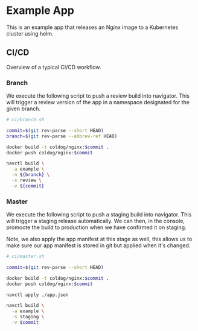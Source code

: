 # Example App

This is an example app that releases an Nginx image to a Kubernetes cluster
using helm.

## CI/CD

Overview of a typical CI/CD workflow.

### Branch

We execute the following script to push a review build into navigator. This will
trigger a review version of the app in a namespace designated for the given
branch.

```bash
# ci/branch.sh

commit=$(git rev-parse --short HEAD)
branch=$(git rev-parse --abbrev-ref HEAD)

docker build -t coldog/nginx:$commit .
docker push coldog/nginx:$commit

navctl build \
  -a example \
  -n ${branch} \
  -s review \
  -v ${commit}
```
### Master

We execute the following script to push a staging build into navigator. This
will trigger a staging release automatically. We can then, in the console,
promoote the build to production when we have confirmed it on staging.

Note, we also apply the app manifest at this stage as well, this allows us to
make sure our app manifest is stored in git but applied when it's changed.

```bash
# ci/master.sh

commit=$(git rev-parse --short HEAD)

docker build -t coldog/nginx:$commit .
docker push coldog/nginx:$commit

navctl apply ./app.json

navctl build \
  -a example \
  -s staging \
  -v $commit

```
